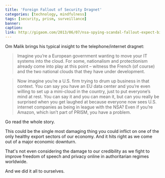 ```yaml
---
title: 'Foreign Fallout of Security Dragnet'
categories: [technology, mindfulness]
tags: [security, prism, surveillance]
banner:
caption:
link: http://gigaom.com/2013/06/07/nsa-spying-scandal-fallout-expect-big-impact-in-europe-and-elsewhere/
---
```


Om Malik brings his typical insight to the telephone/internet dragnet:

> Imagine you’re a European government wanting to move your IT systems into the cloud. For some, nationalism and protectionism already come into play at this point – witness the French (of course) and the two national clouds that they have under development.

> Now imagine you’re a U.S. firm trying to drum up business in that context. You can say you have an EU data center and you’re even willing to set up a mini-cloud in the country, just to put everyone’s mind at rest. You can say it and you can mean it, but can you really be surprised when you get laughed at because everyone now sees U.S. internet companies as being in league with the NSA? Even if you’re Amazon, which isn’t part of PRISM, you have a problem.

Go read the whole story.

This could be the single most damaging thing you could inflict on one of the only healthy export sectors of our economy. And it hits right as we come out of a major economic downturn.

That's not even considering the damage to our credibility as we fight to improve freedom of speech and privacy online in authoritarian regimes worldwide.

And we did it all to ourselves.